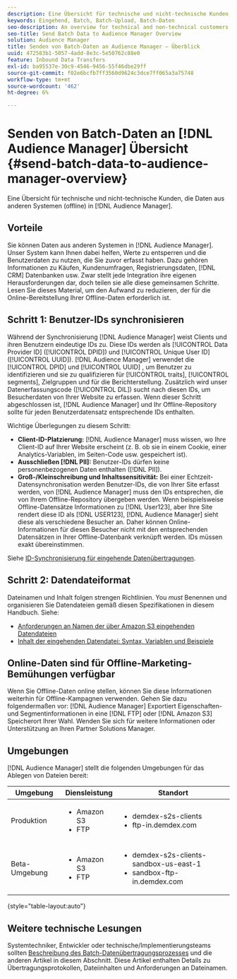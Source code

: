 ```yaml
---
description: Eine Übersicht für technische und nicht-technische Kunden, die Daten aus anderen Systemen (offline) in den Audience Manager bringen möchten.
keywords: Eingehend, Batch, Batch-Upload, Batch-Daten
seo-description: An overview for technical and non-technical customers who want to bring data from other systems (offline) into Audience Manager. To do so, use the batch upload option in Audience Manager.
seo-title: Send Batch Data to Audience Manager Overview
solution: Audience Manager
title: Senden von Batch-Daten an Audience Manager – Überblick
uuid: 472583b1-5057-4add-8e3c-5e50762c88e0
feature: Inbound Data Transfers
exl-id: ba95537e-30c9-4546-9456-55f46dbe29ff
source-git-commit: f02e6bcfb7ff3560d9624c3dce7ff065a3a75748
workflow-type: tm+mt
source-wordcount: '462'
ht-degree: 6%

---
```


# Senden von Batch-Daten an [!DNL Audience Manager] Übersicht {#send-batch-data-to-audience-manager-overview}

Eine Übersicht für technische und nicht-technische Kunden, die Daten aus anderen Systemen (offline) in [!DNL Audience Manager].

## Vorteile

Sie können Daten aus anderen Systemen in [!DNL Audience Manager]. Unser System kann Ihnen dabei helfen, Werte zu entsperren und die Benutzerdaten zu nutzen, die Sie zuvor erfasst haben. Dazu gehören Informationen zu Käufen, Kundenumfragen, Registrierungsdaten, [!DNL CRM] Datenbanken usw. Zwar stellt jede Integration ihre eigenen Herausforderungen dar, doch teilen sie alle diese gemeinsamen Schritte. Lesen Sie dieses Material, um den Aufwand zu reduzieren, der für die Online-Bereitstellung Ihrer Offline-Daten erforderlich ist.

## Schritt 1: Benutzer-IDs synchronisieren

Während der Synchronisierung [!DNL Audience Manager] weist Clients und ihren Benutzern eindeutige IDs zu. Diese IDs werden als [!UICONTROL Data Provider ID] ([!UICONTROL DPID]) und [!UICONTROL Unique User ID] ([!UICONTROL UUID]). [!DNL Audience Manager] verwendet die [!UICONTROL DPID] und [!UICONTROL UUID] , um Benutzer zu identifizieren und sie zu qualifizieren für [!UICONTROL traits], [!UICONTROL segments], Zielgruppen und für die Berichterstellung. Zusätzlich wird unser Datenerfassungscode ([!UICONTROL DIL]) sucht nach diesen IDs, um Besucherdaten von Ihrer Website zu erfassen. Wenn dieser Schritt abgeschlossen ist, [!DNL Audience Manager] und Ihr Offline-Repository sollte für jeden Benutzerdatensatz entsprechende IDs enthalten.

Wichtige Überlegungen zu diesem Schritt:

* **Client-ID-Platzierung:** [!DNL Audience Manager] muss wissen, wo Ihre Client-ID auf Ihrer Website erscheint (z. B. ob sie in einem Cookie, einer Analytics-Variablen, im Seiten-Code usw. gespeichert ist).
* **Ausschließen [!DNL PII]:** Benutzer-IDs dürfen keine personenbezogenen Daten enthalten ([!DNL PII]).
* **Groß-/Kleinschreibung und Inhaltssensitivität:** Bei einer Echtzeit-Datensynchronisation werden Benutzer-IDs, die von Ihrer Site erfasst werden, von [!DNL Audience Manager] muss den IDs entsprechen, die von Ihrem Offline-Repository übergeben werden. Wenn beispielsweise Offline-Datensätze Informationen zu [!DNL User123], aber Ihre Site rendert diese ID als [!DNL USER123], [!DNL Audience Manager] sieht diese als verschiedene Besucher an. Daher können Online-Informationen für diesen Besucher nicht mit den entsprechenden Datensätzen in Ihrer Offline-Datenbank verknüpft werden. IDs müssen exakt übereinstimmen.

Siehe [ID-Synchronisierung für eingehende Datenübertragungen](../../../integration/sending-audience-data/batch-data-transfer-explained/id-sync-http.md).

## Schritt 2: Datendateiformat

Dateinamen und Inhalt folgen strengen Richtlinien. You *must* Benennen und organisieren Sie Datendateien gemäß diesen Spezifikationen in diesem Handbuch. Siehe:

* [Anforderungen an Namen der über Amazon S3 eingehenden Datendateien](../../../integration/sending-audience-data/batch-data-transfer-explained/inbound-s3-filenames.md)
* [Inhalt der eingehenden Datendatei: Syntax, Variablen und Beispiele](../../../integration/sending-audience-data/batch-data-transfer-explained/inbound-file-contents.md)

## Online-Daten sind für Offline-Marketing-Bemühungen verfügbar

Wenn Sie Offline-Daten online stellen, können Sie diese Informationen weiterhin für Offline-Kampagnen verwenden. Gehen Sie dazu folgendermaßen vor: [!DNL Audience Manager] Exportiert Eigenschaften- und Segmentinformationen in eine [!DNL FTP] oder [!DNL Amazon S3] Speicherort Ihrer Wahl. Wenden Sie sich für weitere Informationen oder Unterstützung an Ihren Partner Solutions Manager.

## Umgebungen

[!DNL Audience Manager] stellt die folgenden Umgebungen für das Ablegen von Dateien bereit:

| Umgebung | Diensleistung | Standort |
|---------|----------|---------|
| Produktion | <ul><li>Amazon S3</li><li>FTP</li></ul> | <ul><li>demdex-s2s-clients</li><li>ftp-in.demdex.com</li></ul> |
| Beta-Umgebung | <ul><li>Amazon S3</li><li>FTP</li></ul> | <ul><li>demdex-s2s-clients-sandbox-us-east-1</li><li>sandbox-ftp-in.demdex.com</li></ul> |

{style=&quot;table-layout:auto&quot;}

## Weitere technische Lesungen

Systemtechniker, Entwickler oder technische/Implementierungsteams sollten [Beschreibung des Batch-Datenübertragungsprozesses](../../../integration/sending-audience-data/batch-data-transfer-explained/batch-data-transfer-explained.md) und die anderen Artikel in diesem Abschnitt. Diese Artikel enthalten Details zu Übertragungsprotokollen, Dateiinhalten und Anforderungen an Dateinamen.
